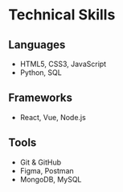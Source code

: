 # Technical Skills

## Languages
- HTML5, CSS3, JavaScript
- Python, SQL

## Frameworks
- React, Vue, Node.js

## Tools
- Git & GitHub
- Figma, Postman
- MongoDB, MySQL
